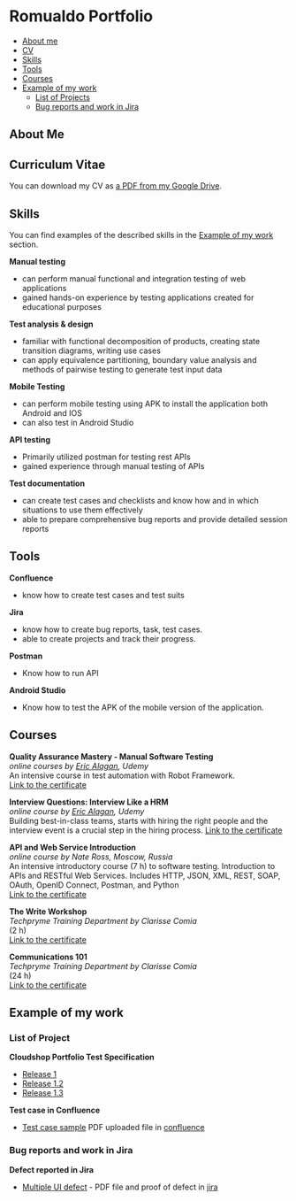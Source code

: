 # Romualdo Portfolio
- [About me](#about-me)
- [CV](#curriculum-vitae)
- [Skills](#skills)
- [Tools](#tools)
- [Courses](#courses)
- [Example of my work](#example-of-my-work)
  * [List of Projects](#list-of-project)
  * [Bug reports and work in Jira](#bug-reports-and-work-in-jira)

## About Me

## Curriculum Vitae
You can download my CV as [a PDF from my Google Drive](https://drive.google.com/file/d/1Y46Zgvu9Vusi3bHWvAIs1fid2P7CQsrt/view?usp=sharing).

## Skills
You can find examples of the described skills in the [Example of my work](#example-of-my-work) section.

__Manual testing__
  * can perform manual functional and integration testing of web applications
  * gained hands-on experience by testing applications created for educational purposes

__Test analysis & design__
  * familiar with functional decomposition of products, creating state transition diagrams, writing use cases
  * can apply equivalence partitioning, boundary value analysis and methods of pairwise testing to generate test input data

__Mobile Testing__
  * can perform mobile testing using APK to install the application both Android and IOS
  * can also test in Android Studio
    
__API testing__
  * Primarily utilized postman for testing rest APIs
  * gained experience through manual testing of APIs

__Test documentation__
  * can create test cases and checklists and know how and in which situations to use them effectively
  * able to prepare comprehensive bug reports and provide detailed session reports
    
## Tools
__Confluence__
  * know how to create test cases and test suits

__Jira__
  * know how to create bug reports, task, test cases.
  * able to create projects and track their progress.

__Postman__
  * Know how to run API

__Android Studio__
  * Know how to test the APK of the mobile version of the application.


## Courses
__Quality Assurance Mastery - Manual Software Testing__  
*online courses by [Eric Alagan](https://mdscsi.udemy.com/user/ericalagan/), Udemy*  
An intensive course in test automation with Robot Framework.  
[Link to the certificate]()  

__Interview Questions: Interview Like a HRM__  
*online course by [Eric Alagan](https://mdscsi.udemy.com/user/ericalagan/), Udemy*  
Building best-in-class teams, starts with hiring the right people and the interview event is a crucial step in the hiring process.
[Link to the certificate](https://drive.google.com/file/d/1g0xjSI-_kHgxJ0WONqjG12GMuV_hUPnz/view?usp=drive_link)

__API and Web Service Introduction__  
*online course by Nate Ross, Moscow, Russia*  
An intensive introductory course (7 h) to software testing. Introduction to APIs and RESTful Web Services. Includes HTTP, JSON, XML, REST, SOAP, OAuth, OpenID Connect, Postman, and Python  
[Link to the certificate]()

__The Write Workshop__  
*Techpryme Training Department by Clarisse Comia*  
(2 h)  
[Link to the certificate](https://drive.google.com/file/d/1wGCJ8J1dKB_1F-QaYvnGZHwC2HlGaX5v/view?usp=drive_link)

__Communications 101__  
*Techpryme Training Department by Clarisse Comia*  
(24 h)   
[Link to the certificate](https://drive.google.com/file/d/1IFprQKlTTwpyyNsx71Q9SuiPUsThx2tY/view?usp=drive_link)

## Example of my work

### List of Project
__Cloudshop Portfolio Test Specification__
  * [Release 1](https://docs.google.com/spreadsheets/d/1j-GYyBVpflcO4v_CKdFuMdqqWyjW9vSY/edit?usp=sharing&ouid=113264289306342271496&rtpof=true&sd=true)
  * [Release 1.2](https://docs.google.com/spreadsheets/d/1gIwqSlx0Cdo1Rb4QWrPoZ4w3v-a32wkE/edit?usp=sharing&ouid=113264289306342271496&rtpof=true&sd=true)
  * [Release 1.3](https://docs.google.com/spreadsheets/d/16av_VBglhawZtlIbEfAVSKFzybQ2i1l2/edit?usp=sharing&ouid=113264289306342271496&rtpof=true&sd=true)
    
__Test case in Confluence__
  * [Test case sample](https://drive.google.com/file/d/1JB99ouQ20DE7dGw40FXw6fepI6DMpgsf/view?usp=sharing) PDF uploaded file in [confluence](https://drive.google.com/file/d/1vAub1M2L8ZHdyGEaGUFrnKhiu6-PCVqG/view?usp=sharing)
 
### Bug reports and work in Jira
__Defect reported in Jira__
  * [Multiple UI defect](https://drive.google.com/file/d/1WOLSR-WMqHVXN00b9E8UYGUfsCAZBr7y/view?usp=sharing) - PDF file and proof of defect in [jira](https://drive.google.com/file/d/1U0tlJwKCxqEeatjGl25-fxvfqjIUgtRP/view?usp=sharing)
